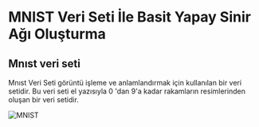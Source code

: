 # MNIST Veri Seti İle Basit Yapay Sinir Ağı Oluşturma

## Mnıst veri seti
   Mnıst Veri Seti görüntü işleme ve anlamlandırmak için kullanılan bir veri setidir. Bu veri seti el yazısıyla 0 'dan 9'a kadar rakamların resimlerinden oluşan bir veri setidir. 
  
  
  ![MNIST](https://emredurukn.github.io/assets/images/mnist-examples.png)
   
   
   
